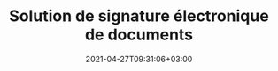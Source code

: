 ---
############################# Static ############################
layout: "product"
date: 2021-04-27T09:31:06+03:00
draft: false

product: "Signature"
product_tag: "signature"

############################# Head ############################
head_title: ".NET, Java, API cloud et applications de signature de documents en ligne"
head_description: "Obtenez une solution de signature électronique de documents tout-en-un pour les applications .NET, Java et cloud. Signez des formats de documents courants en ligne à l'aide d'une simple fonctionnalité de glisser-déposer"

############################# Header ############################
title: "Solution de signature électronique de documents"
description: "Signez des documents numériques et des images sur n'importe quelle plate-forme à l'aide de nos API flexibles et de nos solutions basées sur des applications pour les programmeurs et les utilisateurs finaux."

############################# APIs ###############################
apis:
  enable: true

  api:
    # api loop
    - title: "Les API GroupDocs.Signature High Code incluent"
      link: "/signature/"
      label: "Afficher toutes les API High Code"
      api_product:
        # api_product loop
        - link: "/signature/net/"
          img_alt: "GroupDocs.Signature for .NET"
          image: "/border/groupdocs-signature-net.svg"
          product: "GroupDocs.Signature for"
          platform: ".NET"
          content: "API .NET native pour ajouter, rechercher et vérifier les types de signature numérique les plus populaires dans Microsoft Office, PDF, images et divers autres formats dans les applications .NET."

        # api_product loop
        - link: "/signature/java/"
          img_alt: "GroupDocs.Signature for Java"
          image: "/border/groupdocs-signature-java.svg"
          product: "GroupDocs.Signature for"
          platform: "Java"
          content: "Renforcez les applications Java avec des capacités de signature électronique pour signer numériquement une large gamme de documents et d'images sur n'importe quel système d'exploitation avec JDK installé."

    # api loop
    - title: "Les API GroupDocs.Signature Low Code incluent"
      link: "https://products.groupdocs.cloud/signature"
      label: "Afficher toutes les API Low Code"
      api_product:
        # api_product loop
        - link: "https://products.groupdocs.cloud/signature/curl"
          img_alt: "GroupDocs.Signature Cloud for cURL"
          image: "/sdk/groupdocs_signature-for-curl.svg"
          product: "GroupDocs.Signature"
          platform: "Cloud for cURL"
          content: "Travaillez avec l'API de signature de document cURL RESTful pour ajouter et manipuler différents types de signature dans tous les formats de documents courants, y compris PDF, Word, Excel et images."

        # api_product loop
        - link: "https://products.groupdocs.cloud/signature/net"
          img_alt: "GroupDocs.Signature Cloud SDK for .NET"
          image: "/sdk/groupdocs_signature-for-net.svg"
          product: "GroupDocs.Signature"
          platform: "Cloud SDK for .NET"
          content: "Utilisez facilement l'API RESTful de signature électronique avec .NET SDK pour gérer la signature numérique dans un certain nombre de formats de documents dans les applications .NET."

        # api_product loop
        - link: "https://products.groupdocs.cloud/signature/java"
          img_alt: "GroupDocs.Signature Cloud SDK for Java"
          image: "/sdk/groupdocs_signature-for-java.svg"
          product: "GroupDocs.Signature"
          platform: "Cloud SDK for Java"
          content: "Implémentez des fonctionnalités avancées de signature de documents dans vos applications Java avec le SDK de signature de documents spécialement conçu pour Java."

    # api loop
    - title: "GroupDocs.Signature Aucune application de code n'inclut"
      link: "https://products.groupdocs.app/signature"
      label: "Voir toutes les applications sans code"
      api_product:
        # api_product loop
        - link: "https://products.groupdocs.app/signature/total"
          img_alt: "GroupDocs.Signature Total"
          image: "/app/groupdocs_signature-app.svg"
          product: "GroupDocs.Signature"
          platform: "Total"
          content: "Signez des fichiers Microsoft Word, Excel, PowerPoint, Visio et PDF avec du texte, une image, un code-barres ou un code QR."

        # api_product loop
        - link: "https://products.groupdocs.app/signature/docx"
          img_alt: "GroupDocs.Signature DOCX"
          image: "/app/groupdocs_words-app.svg"
          product: "GroupDocs.Signature"
          platform: "DOCX"
          content: "Signez numériquement des documents Word en ligne directement depuis votre navigateur gratuitement."

        # api_product loop
        - link: "https://products.groupdocs.app/signature/pdf"
          img_alt: "GroupDocs.Signature PDF"
          image: "/app/groupdocs_pdf-app.svg"
          product: "GroupDocs.Signature"
          platform: "PDF"
          content: "Signez des fichiers PDF en utilisant du texte, des images ou des codes-barres depuis n'importe quel navigateur Web."

############################# Back to top ###############################
back_to_top:
  enable: true
---